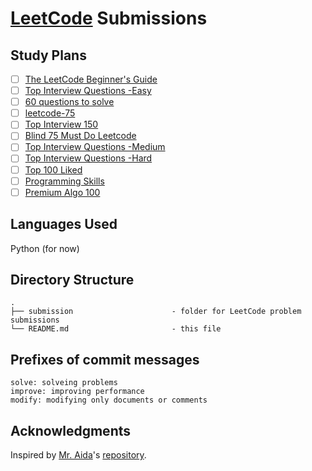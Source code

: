 # [LeetCode](https://leetcode.com/) Submissions

## Study Plans
 - [ ] [The LeetCode Beginner's Guide](https://leetcode.com/explore/featured/card/the-leetcode-beginners-guide/)
 - [ ] [Top Interview Questions -Easy](https://leetcode.com/explore/featured/card/top-interview-questions-easy/)
 - [ ] [60 questions to solve](https://leetcode.com/list/xo2bgr0r/)
 - [ ] [leetcode-75](https://leetcode.com/studyplan/leetcode-75/)
 - [ ] [Top Interview 150](https://leetcode.com/studyplan/top-interview-150/)
 - [ ] [Blind 75 Must Do Leetcode](https://leetcode.com/problem-list/xi4ci4ig/)
 - [ ] [Top Interview Questions -Medium](https://leetcode.com/explore/featured/card/top-interview-questions-medium/)
 - [ ] [Top Interview Questions -Hard](https://leetcode.com/explore/featured/card/top-interview-questions-hard/)
 - [ ] [Top 100 Liked](https://leetcode.com/studyplan/top-100-liked/)
 - [ ] [Programming Skills](https://leetcode.com/studyplan/programming-skills/)
 - [ ] [Premium Algo 100](https://leetcode.com/studyplan/premium-algo-100/)

## Languages Used
Python (for now)

## Directory Structure
```
.
├── submission                      - folder for LeetCode problem submissions
└── README.md                       - this file
```

## Prefixes of commit messages
```
solve: solveing problems
improve: improving performance
modify: modifying only documents or comments
```

## Acknowledgments
Inspired by [Mr. Aida](https://github.com/a1da4)'s [repository](https://github.com/a1da4/leetcode?tab=readme-ov-file).